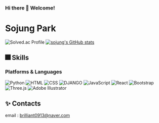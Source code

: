 ### Hi there 👋 Welcome!

<!--
**sojung13/sojung13** is a ✨ _special_ ✨ repository because its `README.md` (this file) appears on your GitHub profile.

Here are some ideas to get you started:

- 🔭 I’m currently working on ...
- 🌱 I’m currently learning ...
- 👯 I’m looking to collaborate on ...
- 🤔 I’m looking for help with ...
- 💬 Ask me about ...
- 📫 How to reach me: ...
- 😄 Pronouns: ...
- ⚡ Fun fact: ...
-->

# Sojung Park
![Solved.ac Profile](http://mazassumnida.wtf/api/v2/generate_badge?boj=psj0913) [![sojung's GitHub stats](https://github-readme-stats.vercel.app/api?username=sojung13&show_icons=true&theme=tokyonight)](https://github.com/anuraghazra/github-readme-stats)

## 🎆 Skills
### Platforms & Languages

![Python](https://img.shields.io/badge/Python-3776AB.svg?&style=for-the-badge&logo=Python&logoColor=white)
![HTML](https://img.shields.io/badge/HTML5-E34F26.svg?&style=for-the-badge&logo=HTML5&logoColor=white)
![CSS](https://img.shields.io/badge/CSS3-1572B6.svg?&style=for-the-badge&logo=CSS3&logoColor=white)
![DJANGO](https://img.shields.io/badge/DJANGO-092E20.svg?&style=for-the-badge&logo=DJANGO&logoColor=white)
![JavaScript](https://img.shields.io/badge/JavaScript-F7DF1E.svg?&style=for-the-badge&logo=JavaScript&logoColor=white)
![React](https://img.shields.io/badge/React-61DAFB.svg?&style=for-the-badge&logo=React&logoColor=white)
![Bootstrap](https://img.shields.io/badge/Bootstrap-7952B3.svg?&style=for-the-badge&logo=Bootstrap&logoColor=white)
![Three.js](https://img.shields.io/badge/Three.js-000000.svg?&style=for-the-badge&logo=Three.js&logoColor=white)
![Adobe Illustrator](https://img.shields.io/badge/AdobeIllustrator-FF9A00.svg?&style=for-the-badge&logo=AdobeIllustrator&logoColor=white)

## ✨ Contacts                   
email : brilliant0913@naver.com
